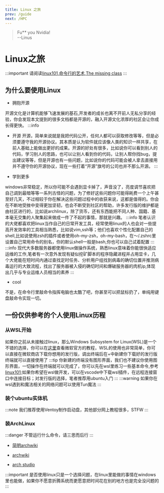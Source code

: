 ```yaml
---
title: Linux 之旅
prev: /guide
next: /HPC
---
```

> Fu** you Nvidia!          
--Linus
# Linux之旅
:::important
请阅读[linux101](https://101.ustclug.org/),[命令行的艺术](https://github.com/jlevy/the-art-of-command-line/blob/master/README-zh.md),[The missing class](https://missing-semester-cn.github.io/)
:::
## 为什么要使用Linux
* 拥抱开源

开源文化是计算机能够飞速发展的基石,开发者的成长也离不开前人无私分享的经验，你会发现本文提到的很多文档都是开源的，融入开源文化浓厚的社区会让你成长得更快。
:::info
* 开源
开源，简单来说就是我把代码公开，任何人都可以获取修改等等，但是必须要遵守我的开源协议。其本质是认为软件就应该像人类的知识一样共享，在前人基础上能做出更好的成果。开源的好处有很多，比如说你可以看到别人的代码，学习别人的思路，也可以让别人看到你的代码，让别人帮你找bug，提出建议等等，但是开源也有一些问题，比如说你的代码可能会被人拿去直接用并不遵守你的开源协议，现在一些打着“开源”旗号的公司也并不那么开源。
:::

* 学到更多

windows非常稳定，所以你可能不会遇到显卡掉了，声音没了，亮度调节喜欢把自己调到最暗等等一系列古怪的问题，为了修好这些问题你可能得耗费一个上午甚至好几天，不过相较于你在解决这些问题过程中的收获来说，这都是值得的。你会在不断地受挫中变得更加坚韧，也会不断受到社区的帮助，许多发行版的维护都是由社区进行的，比如说archlinux，除了货币，还有东西能把不同人种、国籍、基本毫无交集的人聚集起来做成一件了不起的事情，那就是兴趣。
:::info
笔者认识的大佬都喜欢把linux当作自己的日常开发工具，经常使用linux的人也会对一些提高开发效率的工具相当熟悉，比如说vim,ssh等；他们也喜欢个性化配置自己的shell,比如说使用zsh的插件或者使用oh-my-zsh，oh-my-bash，在～/.zshrc里设置自己常用命令的别名，你的默认shell一般是bash,你也可以自己试着配置
:::
:::info
现代大多数服务器都使用linux做操作系统，熟悉linux意味着你能很快适应运维的工作,笔者有一次意外发现有疑似挖矿脚本的程序隐藏进程并占用显卡，几个大佬能在短时间内通过查找定时任务、分析用户组找到病毒的确切位置并推测病毒运行的大致流程，找出了服务器被入侵的确切时间和爆破服务器的肉机ip,体现出几乎与专业运维人员相当的素养
:::
* cool

不是，在命令行里敲命令指挥电脑也太酷了吧，你甚至可以把鼠标扔了，单纯用键盘敲命令实现一切。

## 一份仅供参考的个人使用Linux历程

### 从WSL开始

如果你之前从未接触过linux，那么Windows Subsystem for Linux(WSL)是一个不错的选择，你可以在[这里](https://learn.microsoft.com/zh-cn/windows/wsl/install)查看微软官方的教程，WSL的使用也非常简单，你可以直接在微软商店下载你想用的发行版，调出终端后在+中新建你下载好的发行版终端就可以直接使用了
:::tip
你新建的终端没有图形界面，我们也不建议你使用图形界面，一切操作在终端就可以完成了，你可以先在wsl里练习一些基本命令,参考[linux101](https://101.ustclug.org/);如果你希望在wsl做开发，可以在vscode中下载wsl插件，在远程连接窗口中连接目标；对发行版的选择，笔者推荐用ubuntu入门
:::
:::warning
如果你在wsl遇到和魔法相关的网络问题可以使用Tun魔法
:::
### 装个ubuntu实体机

:::note
我们推荐使用Ventoy制作启动盘，其他部分网上教程很多，STFW
:::

### 装ArchLinux
:::danger
不管运行什么命令，请三思而后行
:::
* [简明archwiki](https://arch.icekylin.online/)

* [archwiki](https://wiki.archlinuxcn.org/wiki/)

* [arch studio](https://archlinuxstudio.github.io/ArchLinuxTutorial/#/)


:::important
是否使用linux只是一个选择问题，在linux里能做的事情在windows里也能做，如果你不愿意折腾系统而更愿意把时间花在别的地方也是完全没问题的
:::



